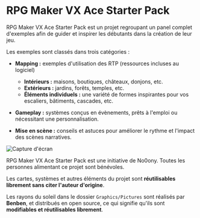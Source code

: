 # RPG Maker VX Ace Starter Pack

RPG Maker VX Ace Starter Pack est un projet regroupant un panel complet d'exemples afin de guider et inspirer les débutants dans la création de leur jeu.

Les exemples sont classés dans trois catégories :

* **Mapping :** exemples d'utilisation des RTP (ressources incluses au logiciel)
  * **Intérieurs :** maisons, boutiques, châteaux, donjons, etc.
  * **Extérieurs :** jardins, forêts, temples, etc.
  * **Éléments individuels :** une variété de formes inspirantes pour vos escaliers, bâtiments, cascades, etc.

* **Gameplay :** systèmes conçus en évènements, prêts à l'emploi ou nécessitant une personnalisation.

* **Mise en scène :** conseils et astuces pour améliorer le rythme et l'impact des scènes narratives.

![Capture d'écran](https://i.imgur.com/9etS4k4.png)

RPG Maker VX Ace Starter Pack est une initiative de No0ony. Toutes les personnes alimentant ce projet sont bénévoles.

Les cartes, systèmes et autres éléments du projet sont **réutilisables librement sans citer l'auteur d'origine**.

Les rayons du soleil dans le dossier `Graphics/Pictures` sont réalisés par **Benben**, et distribués en open source, ce qui signifie qu'ils sont **modifiables et réutilisables librement**.
